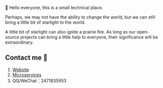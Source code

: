  👋 Hello everyone, this is a small technical place.
 
 Perhaps, we may not have the ability to change the world, but we can still bring a little bit of starlight to the world.
 
 A little bit of starlight can also ignite a prairie fire. As long as our open-source projects can bring a little help to everyone, their significance will be extraordinary.
 

## Contact me 📱

1. [Website](https://twelvet.cn)
2. [Microservices](https://cloud.twelvet.cn)
3. QQ/WeChat：2471835953

